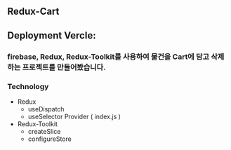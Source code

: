 ## Redux-Cart
## Deployment Vercle: 

### firebase, Redux, Redux-Toolkit를 사용하여 물건을 Cart에 담고 삭제하는 프로젝트를 만들어봤습니다.

### Technology
- Redux
    - useDispatch
    - useSelector
    Provider ( index.js )
- Redux-Toolkit
    - createSlice
    - configureStore